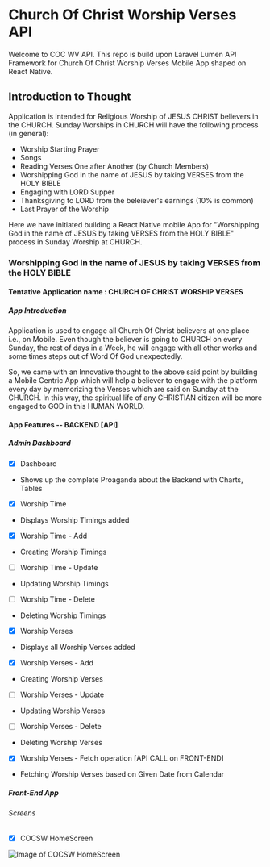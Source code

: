 # Church Of Christ Worship Verses API
Welcome to COC WV API. This repo is build upon Laravel Lumen API Framework for Church Of Christ Worship Verses Mobile App shaped on React Native.

## Introduction to Thought
Application is intended for Religious Worship of JESUS CHRIST believers in the CHURCH. Sunday Worships in CHURCH will have the following process (in general):
- Worship Starting Prayer
- Songs
- Reading Verses One after Another (by Church Members)
- Worshipping God in the name of JESUS by taking VERSES from the HOLY BIBLE
- Engaging with LORD Supper
- Thanksgiving to LORD from the beleiever's earnings (10% is common)
- Last Prayer of the Worship

Here we have initiated building a React Native mobile App for "Worshipping God in the name of JESUS by taking VERSES from the HOLY BIBLE" process in Sunday Worship at CHURCH.

### Worshipping God in the name of JESUS by taking VERSES from the HOLY BIBLE

#### Tentative Application name : CHURCH OF CHRIST WORSHIP VERSES

##### App Introduction

Application is used to engage all Church Of Christ believers at one place i.e., on Mobile. Even though the believer is going to CHURCH on every Sunday, the rest of days in a Week, he will engage with all other works and some times steps out of Word Of God unexpectedly.

So, we came with an Innovative thought to the above said point by building a Mobile Centric App which will help a believer to engage with the platform every day by memorizing the Verses which are said on Sunday at the CHURCH. In this way, the spiritual life of any CHRISTIAN citizen will be more engaged to GOD in this HUMAN WORLD.

#### App Features -- BACKEND [API]
##### Admin Dashboard

- [x] Dashboard

- Shows up the complete Proaganda about the Backend with Charts, Tables

- [x] Worship Time

- Displays Worship Timings added

- [x] Worship Time - Add

- Creating Worship Timings

- [ ] Worship Time - Update

- Updating Worship Timings

- [ ] Worship Time - Delete

- Deleting Worship Timings

- [x] Worship Verses

- Displays all Worship Verses added

- [x] Worship Verses - Add

- Creating Worship Verses

- [ ] Worship Verses - Update

- Updating Worship Verses

- [ ] Worship Verses - Delete

- Deleting Worship Verses

- [x] Worship Verses - Fetch operation [API CALL on FRONT-END]

- Fetching Worship Verses based on Given Date from Calendar

##### Front-End App
###### Screens

- [x] COCSW HomeScreen

![Image of COCSW HomeScreen](https://res.cloudinary.com/watermelon-apps-rjct/image/upload/v1554442439/Screenshot-2019-4-5_COC_SW_Fluid_UI.png)
